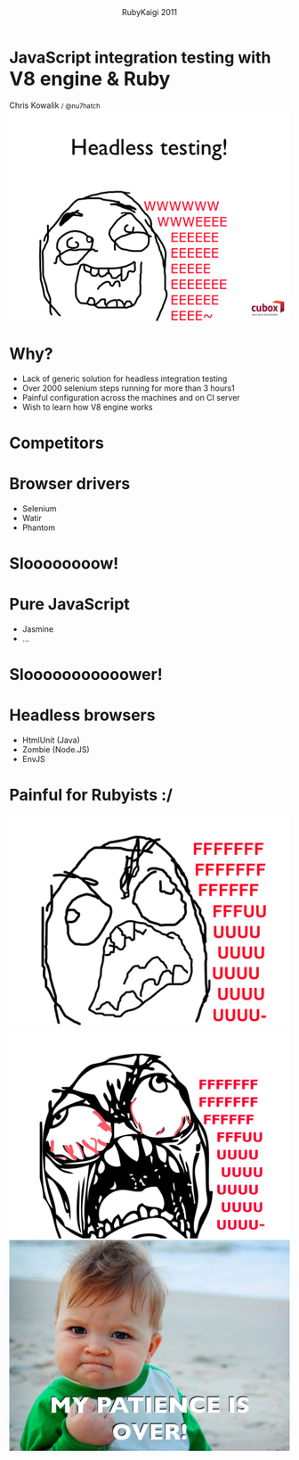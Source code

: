 <!SLIDE center main>
<header>
  RubyKaigi 2011
</header>
<h1>
  JavaScript integration testing with<br />
  <big>V8 engine &amp; Ruby</big>
</h1>
<footer>
  Chris Kowalik <small>/ @nu7hatch</small>
</footer>

<!SLIDE center meme>
<img src="images/wee.png" />

<!SLIDE center>
# Why?

<!SLIDE bullets incremental>
* Lack of generic solution for headless integration testing
* Over 2000 selenium steps running for more than 3 hours1
* Painful configuration across the machines and on CI server
* Wish to learn how V8 engine works

<!SLIDE center>
# Competitors

<!SLIDE center bullets incremental with-title>
# Browser drivers

* Selenium
* Watir
* Phantom

<!SLIDE center>
# Sloooooooow!

<!SLIDE center bullets incremental with-title>
# Pure JavaScript

* Jasmine
* ...

<!SLIDE center>
# Slooooooooooower!

<!SLIDE center bullets incremental with-title>
# Headless browsers

* HtmlUnit (Java)
* Zombie (Node.JS)
* EnvJS

<!SLIDE center>
# Painful for Rubyists :/

<!SLIDE center meme>
<img src="images/fuuu.png" />

<!SLIDE center meme>
<img src="images/fuuuu.png" />

<!SLIDE center meme>
<img src="images/patience_is_over.png" />
